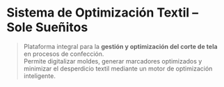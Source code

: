 #  Sistema de Optimización Textil – **Sole Sueñitos**

> Plataforma integral para la **gestión y optimización del corte de tela** en procesos de confección.  
> Permite digitalizar moldes, generar marcadores optimizados y minimizar el desperdicio textil mediante un motor de optimización inteligente.
